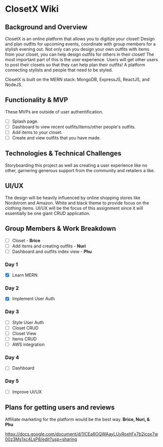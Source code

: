 # ClosetX Wiki 
## Background and Overview
ClosetX is an online platform that allows you to digitize your closet! Design and plan outfits for upcoming events, coordinate with group members for a stylish evening out. Not only can you design your own outfits with items from your closet, you can help design outfits for others in their closet! The most important part of this is the user experience. Users will get other users to post their closets so that they can help plan their outfits! A platform connecting stylists and people that need to be styled.

ClosetX is built on the MERN stack: MongoDB, ExpressJS, ReactJS, and NodeJS.
## Functionality & MVP
These MVPs are outside of user authentification.
- [ ] Splash page.
- [ ] Dashboard to view recent outfits/items/other people's outfits.
- [ ] Add items to your closet.
- [ ] Create and view outfits that you have made.

## Technologies & Technical Challenges
Storyboarding this project as well as creating a user experience like no other, garnering generous support from the community and retailers a like.
## UI/UX
The design will be heavily influenced by online shopping stores like Nordstrom and Amazon. White and black theme to provide focus on the clothing items. UI/UX will be the focus of this assignment since it will essentially be one giant CRUD application.
## Group Members & Work Breakdown
- [ ] Closet - **Brice**
- [ ] Add items and creating outfits - **Nuri**
- [ ] Dashboard and outfits index view - **Phu**
### Day 1
- [x] Learn MERN
### Day 2
- [x] Implement User Auth
### Day 3
- [ ] Style User Auth
- [ ] Closet CRUD
- [ ] Closet View
- [ ] Items CRUD
- [ ] AWS integration
### Day 4
- [ ] Dashboard
### Day 5
- [ ] Improve UI/UX
## Plans for getting users and reviews
Affiliate marketing for the platform would be the best way.
**Brice, Nuri, & Phu**



https://docs.google.com/document/d/1lCEa6OQWAayLUyRoxhFx7b2icox7w00z3Ms1xc4LsP8/edit?usp=sharing
